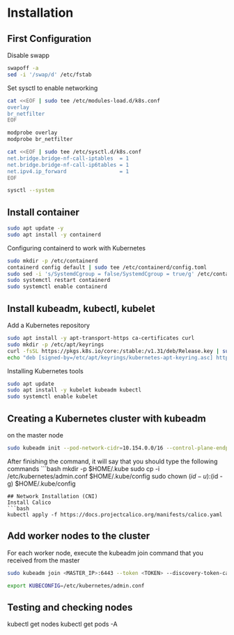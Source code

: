 # Installation

## First Configuration
Disable swapp
```bash
swapoff -a
sed -i '/swap/d' /etc/fstab
```
Set sysctl to enable networking
```bash
cat <<EOF | sudo tee /etc/modules-load.d/k8s.conf
overlay
br_netfilter
EOF

modprobe overlay
modprobe br_netfilter

cat <<EOF | sudo tee /etc/sysctl.d/k8s.conf
net.bridge.bridge-nf-call-iptables  = 1
net.bridge.bridge-nf-call-ip6tables = 1
net.ipv4.ip_forward                 = 1
EOF

sysctl --system
```

## Install container 
```bash
sudo apt update -y
sudo apt install -y containerd
```
Configuring containerd to work with Kubernetes
```bash
sudo mkdir -p /etc/containerd
containerd config default | sudo tee /etc/containerd/config.toml
sudo sed -i 's/SystemdCgroup = false/SystemdCgroup = true/g' /etc/containerd/config.toml
sudo systemctl restart containerd
sudo systemctl enable containerd
```

## Install kubeadm, kubectl, kubelet
Add a Kubernetes repository
```bash
sudo apt install -y apt-transport-https ca-certificates curl
sudo mkdir -p /etc/apt/keyrings
curl -fsSL https://pkgs.k8s.io/core:/stable:/v1.31/deb/Release.key | sudo tee /etc/apt/keyrings/kubernetes-apt-keyring.asc
echo "deb [signed-by=/etc/apt/keyrings/kubernetes-apt-keyring.asc] https://pkgs.k8s.io/core:/stable:/v1.31/deb/ /" | sudo tee /etc/apt/sources.list.d/kubernetes.list
```
Installing Kubernetes tools
```bash
sudo apt update
sudo apt install -y kubelet kubeadm kubectl
sudo systemctl enable kubelet
```

## Creating a Kubernetes cluster with kubeadm
on the master node
```bash
sudo kubeadm init --pod-network-cidr=10.154.0.0/16 --control-plane-endpoint=$(hostname -I | awk '{print $1}') --upload-certs
```
After finishing the command, it will say that you should type the following commands
‍‍‍‍‍```bash
mkdir -p $HOME/.kube
sudo cp -i /etc/kubernetes/admin.conf $HOME/.kube/config
sudo chown $(id -u):$(id -g) $HOME/.kube/config
```
## Network Installation (CNI)
Install Calico
```bash
kubectl apply -f https://docs.projectcalico.org/manifests/calico.yaml
```

## Add worker nodes to the cluster
For each worker node, execute the kubeadm join command that you received from the master
```bash
sudo kubeadm join <MASTER_IP>:6443 --token <TOKEN> --discovery-token-ca-cert-hash sha256:<HASH>
```
```bash
export KUBECONFIG=/etc/kubernetes/admin.conf
```

## Testing and checking nodes
kubectl get nodes
kubectl get pods -A
